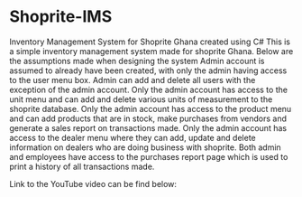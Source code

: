 # Shoprite-IMS
Inventory Management System for Shoprite Ghana created using C#
This is a simple inventory management system made for shoprite Ghana.
Below are the assumptions made when designing the system
Admin account is assumed to already have been created, with only the admin having access to the user menu box.
Admin can add and delete all users with the exception of the admin account.
Only the admin account has access to the unit menu and can add and delete various units of measurement to the shoprite database.
Only the admin account has access to the product menu and can add products that are in stock, make purchases from vendors and generate a sales report on transactions made.
Only the admin account has access to the dealer menu where they can add, update and delete information on dealers who are doing business with shoprite.
Both admin and employees have access to the purchases report page which is used to print a history of all transactions made.

Link to the YouTube video can be find below:
